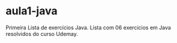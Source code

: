 # aula1-java
Primeira Lista de exercícios Java.
Lista com 06 exercicios em Java resolvidos do curso Udemay.
